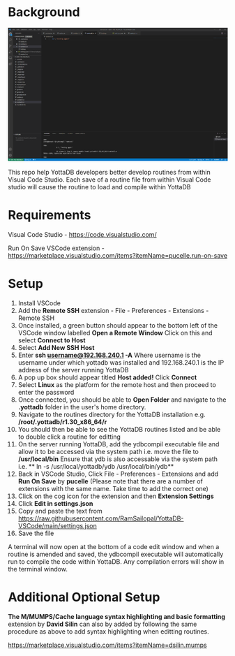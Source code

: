 # Background

![Alt text](YottaDB-VSCode.PNG?raw=true "YottaDB VSCode")

This repo help YottaDB developers better develop routines from within Visual Code Studio. Each save of a routine file from within Visual Code studio will cause the routine to load and compile within YottaDB

# Requirements

Visual Code Studio - https://code.visualstudio.com/

Run On Save VSCode extension - https://marketplace.visualstudio.com/items?itemName=pucelle.run-on-save

# Setup

1) Install VSCode
2) Add the **Remote SSH** extension - File - Preferences - Extensions - Remote SSH
3) Once installed, a green button should appear to the bottom left of the VSCode window labelled **Open a Remote Window** Click on this and select **Connect to Host**
4) Select **Add New SSH Host**
5) Enter **ssh username@192.168.240.1 -A** Where username is the username under which yottadb was installed and 192.168.240.1 is the IP address of the server running YottaDB
6) A pop up box should appear titled **Host added!** Click **Connect**
7) Select **Linux** as the platform for the remote host and then proceed to enter the password
8) Once connected, you should be able to **Open Folder** and navigate to the **.yottadb** folder in the user's home directory.
9) Navigate to the routines directory for the YottaDB installation e.g. **/root/.yottadb/r1.30_x86_64/r**
10) You should then be able to see the YottaDB routines listed and be able to double click a routine for editting
11) On the server running YottaDB, add the ydbcompil executable file and allow it to be accessed via the system path i.e. move the file to **/usr/local/bin** Ensure that ydb is also accessable via the system path i.e. ** ln -s /usr/local/yottadb/ydb /usr/local/bin/ydb**
12) Back in VSCode Studio, Click File - Preferences - Extensions and add **Run On Save** by **pucelle** (Please note that there are a number of extensions with the same name. Take time to add the correct one)
13) Click on the cog icon for the extension and then **Extension Settings**
14) Click **Edit in settings.json**
15) Copy and paste the text from https://raw.githubusercontent.com/RamSailopal/YottaDB-VSCode/main/settings.json
16) Save the file

A terminal will now open at the bottom of a code edit window and when a routine is amended and saved, the ydbcompil executable will automatically run to compile the code within YottaDB. Any compilation errors will show in the terminal window.

# Additional Optional Setup

**The M/MUMPS/Cache language syntax highlighting and basic formatting** extension by **David Silin** can also by added by following the same procedure as above to add syntax highlighting when editting routines.

https://marketplace.visualstudio.com/items?itemName=dsilin.mumps


